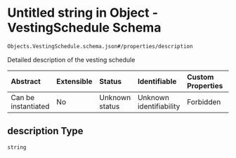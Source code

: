 # Untitled string in Object - VestingSchedule Schema

```txt
Objects.VestingSchedule.schema.json#/properties/description
```

Detailed description of the vesting schedule

| Abstract            | Extensible | Status         | Identifiable            | Custom Properties | Additional Properties | Access Restrictions | Defined In                                                                                        |
| :------------------ | :--------- | :------------- | :---------------------- | :---------------- | :-------------------- | :------------------ | :------------------------------------------------------------------------------------------------ |
| Can be instantiated | No         | Unknown status | Unknown identifiability | Forbidden         | Allowed               | none                | [VestingSchedule.schema.json*](../out/objects/VestingSchedule.schema.json "open original schema") |

## description Type

`string`
